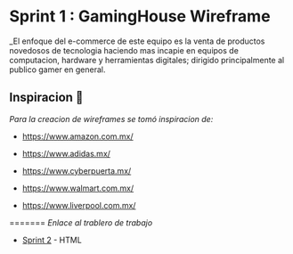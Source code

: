 

# Sprint 1 : GamingHouse Wireframe

_El enfoque del e-commerce de este equipo es la venta de productos novedosos de tecnologia 
haciendo mas incapie en equipos de computacion, hardware y herramientas digitales; dirigido
principalmente al publico gamer en general.

## Inspiracion 🚀

_Para la creacion de wireframes se tomó inspiracion de:_

* https://www.amazon.com.mx/

* https://www.adidas.mx/

* https://www.cyberpuerta.mx/

* https://www.walmart.com.mx/

* https://www.liverpool.com.mx/


=======
*Enlace al trablero de trabajo*
* [Sprint 2](https://github.com/JoseSabas/grupo_12_GamingHouse/tree/master/GamingHouseApp) - HTML

